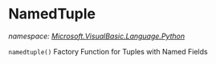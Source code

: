 ﻿# NamedTuple
_namespace: [Microsoft.VisualBasic.Language.Python](./index.md)_

``namedtuple()`` Factory Function for Tuples with Named Fields




